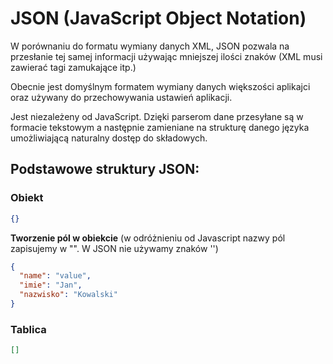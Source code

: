 # JSON (JavaScript Object Notation)

W porównaniu do formatu wymiany danych XML, JSON pozwala na przesłanie tej samej informacji używając mniejszej ilości znaków (XML musi zawierać tagi zamukające itp.)

Obecnie jest domyślnym formatem wymiany danych większości aplikajci oraz używany do przechowywania ustawień aplikacji.

Jest niezależeny od JavaScript. Dzięki parserom dane przesyłane są w formacie tekstowym a następnie zamieniane na strukturę danego języka umożliwiającą naturalny dostęp do składowych.

## Podstawowe struktury JSON:

### Obiekt
```JSON
{}
```
**Tworzenie pól w obiekcie** (w odróżnieniu od Javascript nazwy pól zapisujemy w "". W JSON nie używamy znaków '')
```JSON
{
  "name": "value",
  "imie": "Jan",
  "nazwisko": "Kowalski"
}
```

### Tablica

```JSON
[]
```


